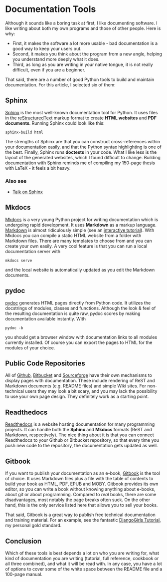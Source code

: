 
# Documentation Tools

Although it sounds like a boring task at first, I like documenting software. I like writing about both my own programs and those of other people. Here is why:

* First, it makes the software a lot more usable - bad documentation is a good way to keep your users out.
* Second, it makes you think about the program from a new angle, helping you understand more deeply what it does.
* Third, as long as you are writing in your native tongue, it is not really difficult, even if you are a beginner.

That said, there are a number of good Python tools to build and maintain documentation. For this article, I selected six of them:

## Sphinx

[Sphinx](http://sphinx-doc.org/) is the most well-known documentation tool for Python. It uses files in the [reStructuredText](http://docutils.sourceforge.net/rst.html) markup format to create **HTML websites** and **PDF documents**. Running Sphinx could look like this:

    sphinx-build html

The strengths of Sphinx are that you can construct cross-references within your documentation easily, and that the Python syntax highlighting is one of the best. Finally, Sphinx runs **doctests** in your code. What I like less is the layout of the generated websites, which I found difficult to change. Building documentation with Sphinx reminds me of compiling my 150-page thesis with LaTeX - it feels a bit heavy.

### Also see

* [Talk on Sphinx](https://www.youtube.com/watch?v=hM4I58TA72g)


## Mkdocs

[Mkdocs](http://www.mkdocs.org/) is a very young Python project for writing documentation which is undergoing rapid development. It uses **Markdown** as a markup language. [Markdown](http://daringfireball.net/projects/markdown/basics) is almost ridiculously simple (see an [interactive tutorial](http://markdowntutorial.com)). With Mkdocs you can compile a static HTML website from a folder with Markdown files. There are many templates to choose from and you can create your own easily. A very cool feature is that you can run a local documentation server with

    mkdocs serve

and the local website is automatically updated as you edit the Markdown documents.

## pydoc

[pydoc](https://docs.python.org/2/library/pydoc.html) generates HTML pages directly from Python code. It utilizes the docstrings of modules, classes and functions. Although the look & feel of the resulting documentation is quite raw, pydoc scores by making documentation available instantly. With

    pydoc -b

you should get a browser window with documentation links to all modules currently installed. Of course you can export the pages to HTML for the modules of your choice.


## Public Code Repositories

All of [Github](https://github.com/), [Bitbucket](https://bitbucket.org/) and [Sourceforge](http://sourceforge.net/) have their own mechanisms to display pages with documentation. These include rendering of ReST and Markdown documents (e.g. README files) and simple Wiki sites. For non-technical users they may look a bit scary, and you may lack the possibility to use your own page design. They definitely work as a starting point.


## Readthedocs

[Readthedocs](https://readthedocs.org/) is a website hosting documentation for many programming projects. It can handle both the **Sphinx** and **Mkdocs** formats (ReST and Markdown, respectively). The nice thing about it is that you can connect Readthedocs to your Github or Bitbucket repository, so that every time you push new code to the repository, the documentation gets updated as well.

## Gitbook

If you want to publish your documentation as an e-book, [Gitbook](https://www.gitbook.com/) is the tool of choice. It uses Markdown files plus a file with the table of contents to build your book as HTML, PDF, EPUB and MOBY. Gitbook provides its own editor, so you can write a book without knowing anything about e-books, about git or about programming. Compared to *real* books, there are some disadvantages, most notably the page breaks often suck. On the other hand, this is the only service listed here that allows you to sell your books.

That said, Gitbook is a great way to publish free technical documentation and training material. For an example, see the fantastic [DjangoGirls Tutorial](https://www.gitbook.com/book/djangogirls/djangogirls-tutorial/details), my personal gold standard.


## Conclusion

Which of these tools is best depends a lot on who you are writing for, what kind of documentation you are writing (tutorial, full reference, cookbook or all three combined), and what it will be read with. In any case, you have a lot of options to cover some of the white space between the README file and a 100-page manual.
